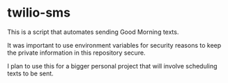 # twilio-sms

This is a script that automates sending Good Morning texts. 

It was important to use environment variables for security reasons to keep the private information in this repository secure. 

I plan to use this for a bigger personal project that will involve scheduling texts to be sent. 
